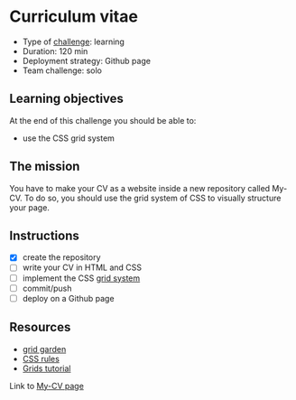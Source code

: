 # Curriculum vitae
* Type of [challenge](https://github.com/becodeorg/BXL-Swartz-4-27/blob/master/1.The-Field/4.HTML-CSS/introduction/04-curriculum-vitae.adoc): learning
* Duration: 120 min
* Deployment strategy: Github page
* Team challenge: solo

## Learning objectives
At the end of this challenge you should be able to:
* use the CSS grid system

## The mission
You have to make your CV as a website inside a new repository called My-CV. To do so, you should use the grid system of CSS to visually structure your page.

## Instructions
- [x] create the repository
- [ ] write your CV in HTML and CSS
- [ ] implement the CSS [grid system](https://developer.mozilla.org/en-US/docs/Web/CSS/CSS_Grid_Layout)
- [ ] commit/push
- [ ] deploy on a Github page

## Resources
* [grid garden](http://cssgridgarden.com/)
* [CSS rules](https://www.w3schools.com/css/default.asp)
* [Grids tutorial](https://css-tricks.com/snippets/css/complete-guide-grid/)

Link to [My-CV page](https://luisromeroaraya.github.io/My-CV/)
